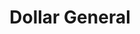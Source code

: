 ---
title: "Dollar General"
url: /maggie-valley/dollar-general-dellwood-road/
shop: variety store
---